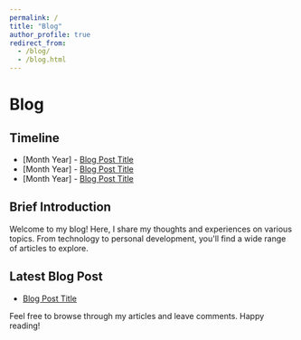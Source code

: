 ```yaml
---
permalink: /
title: "Blog"
author_profile: true
redirect_from:
  - /blog/
  - /blog.html   
---
```


# Blog
## Timeline

- [Month Year] - [Blog Post Title](link-to-blog-post)
- [Month Year] - [Blog Post Title](link-to-blog-post)
- [Month Year] - [Blog Post Title](link-to-blog-post)

## Brief Introduction

Welcome to my blog! Here, I share my thoughts and experiences on various topics. From technology to personal development, you'll find a wide range of articles to explore.

## Latest Blog Post

- [Blog Post Title](link-to-blog-post)

Feel free to browse through my articles and leave comments. Happy reading!

